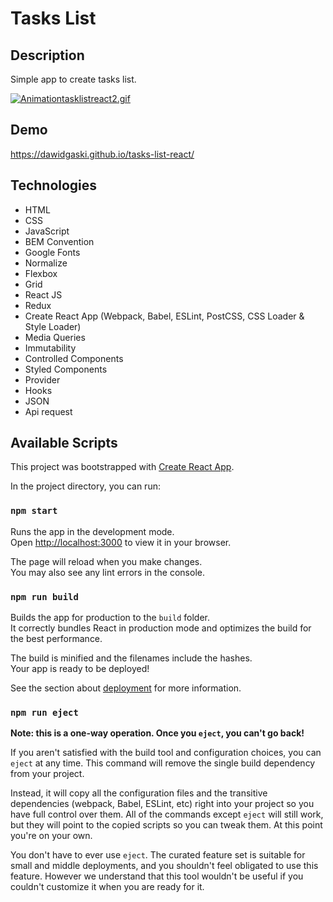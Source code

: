 # Tasks List

## Description

Simple app to create tasks list.

[![Animationtasklistreact2.gif](https://i.postimg.cc/jdzsx8h6/Animationtasklistreact2.gif)](https://postimg.cc/6ypszfgT)

## Demo

https://dawidgaski.github.io/tasks-list-react/

## Technologies

- HTML
- CSS
- JavaScript
- BEM Convention
- Google Fonts
- Normalize
- Flexbox
- Grid
- React JS
- Redux
- Create React App (Webpack, Babel, ESLint, PostCSS, CSS Loader & Style Loader)
- Media Queries
- Immutability
- Controlled Components
- Styled Components
- Provider
- Hooks
- JSON
- Api request

## Available Scripts

This project was bootstrapped with [Create React App](https://github.com/facebook/create-react-app).

In the project directory, you can run:

### `npm start`

Runs the app in the development mode.\
Open [http://localhost:3000](http://localhost:3000) to view it in your browser.

The page will reload when you make changes.\
You may also see any lint errors in the console.

### `npm run build`

Builds the app for production to the `build` folder.\
It correctly bundles React in production mode and optimizes the build for the best performance.

The build is minified and the filenames include the hashes.\
Your app is ready to be deployed!

See the section about [deployment](https://facebook.github.io/create-react-app/docs/deployment) for more information.

### `npm run eject`

**Note: this is a one-way operation. Once you `eject`, you can't go back!**

If you aren't satisfied with the build tool and configuration choices, you can `eject` at any time. This command will remove the single build dependency from your project.

Instead, it will copy all the configuration files and the transitive dependencies (webpack, Babel, ESLint, etc) right into your project so you have full control over them. All of the commands except `eject` will still work, but they will point to the copied scripts so you can tweak them. At this point you're on your own.

You don't have to ever use `eject`. The curated feature set is suitable for small and middle deployments, and you shouldn't feel obligated to use this feature. However we understand that this tool wouldn't be useful if you couldn't customize it when you are ready for it.
